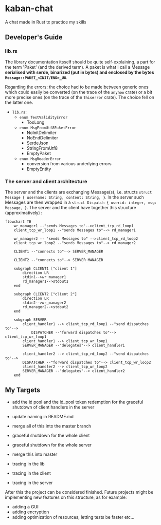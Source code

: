 # kaban-chat
A chat made in Rust to practice my skills


## Developer's Guide



### lib.rs

The library documentation itsself should be quite self-explaining, a part for the term 'Paket' (and the derived term). A paket is what I call a Message **serialised with serde, binarized (put in bytes) and enclosed by the bytes `Message::PAKET_<INIT/END>_U8`**.

Regarding the errors: the choice had to be made between generic ones which could easily be converted (on the trace of the `anyhow` crate) or a bit more precise ones (on the trace of the `thiserror` crate). The choice fell on the latter one.

- `lib.rs`:
  - `enum TextValidityError`
    - TooLong
  - `enum MsgFromUtf8PaketError`
    - NoInitDelimiter
    - NoEndDelimiter
    - SerdeJson
    - StringFromUtf8
    - EmptyPaket
  - `enum MsgReaderError`
    - conversion from various underlying errors
    - EmptyEntity


### The server and client architecture

The server and the clients are exchanging Message(s), i.e. structs `struct Message { username: String, content: String, }`. In the server such Messages are then wrapped in a `struct Dispatch { userid: integer, msg: Message, }`. The server and the client have together this structure (approximatively) :

```mermaid
flowchart TB
    wr_manager1 --"sends Messages to"-->client_tcp_rd_loop1
    client_tcp_wr_loop1 --"sends Messages to"--> rd_manager1

    wr_manager2 -- "sends Messages to" -->client_tcp_rd_loop2
    client_tcp_wr_loop2 --"sends Messages to"--> rd_manager2

    CLIENT1 --"connects to"--> SERVER_MANAGER

    CLIENT2 --"connects to"--> SERVER_MANAGER
    
    subgraph CLIENT1 ["client 1"]
        direction LR
        stdin1-->wr_manager1
        rd_manager1-->stdout1
    end
    
    subgraph CLIENT2 ["client 2"]
        direction LR
        stdin2-->wr_manager2
        rd_manager2-->stdout2
    end
        
    subgraph SERVER
        client_handler1 --> client_tcp_rd_loop1 --"send dispatches to"--> 
            DISPATCHER --"forward dispatches to"--> client_tcp_wr_loop1
        client_handler1 --> client_tcp_wr_loop1
        SERVER_MANAGER --"delegates"--> client_handler1

        client_handler2 --> client_tcp_rd_loop2 --"send dispatches to"-->
        DISPATCHER --"forward dispatches to"--> client_tcp_wr_loop2
        client_handler2 --> client_tcp_wr_loop2
        SERVER_MANAGER --"delegates"--> client_handler2
    end
```

## My Targets

- add the id pool and the id_pool token redemption for the graceful shutdown of client handlers in the server
- update naming in README.md
- merge all of this into the master branch

- graceful shutdown for the whole client
- graceful shutdown for the whole server
- merge this into master

- tracing in the lib
- tracing in the client
- tracing in the server

After this the project can be considered finished. Future projects might be implementing new features on this structure,
as for example:
- adding a GUI
- adding encryption
- adding optimization of resources, letting tests be faster etc...
